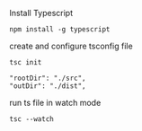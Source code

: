 Install Typescript

```
npm install -g typescript
```

create and configure tsconfig file

```
tsc init
```

```
"rootDir": "./src",
"outDir": "./dist",
```

run ts file in watch mode

```
tsc --watch
```
